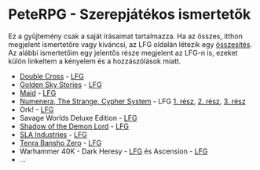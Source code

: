 # PeteRPG - Szerepjátékos ismertetők

Ez a gyűjtemény csak a saját írásaimat tartalmazza. Ha az összes, itthon megjelent ismertetőre vagy kíváncsi, az LFG oldalán létezik egy [összesítés](http://lfg.hu/75499/vegyes/szerepjatek-ismertetok-mega-gyujtemenye/). Az alábbi ismertetőim egy jelentős része megjelent az LFG-n is, ezeket külön linkeltem a kényelem és a hozzászólások miatt.

* [Double Cross](double_cross.md) - [LFG](http://lfg.hu/65682/ismerteto/double-cross-rpg-ismerteto/)
* [Golden Sky Stories](gss.md) - [LFG](http://lfg.hu/63026/ismerteto/golden-sky-stories-heart-warming-role-playing/)
* [Maid](maid.md]) - [LFG](http://lfg.hu/65962/ismerteto/maid-rpg/)
* [Numenera, The Strange, Cypher System](cyp_num_ts.md) - LFG [1. rész](http://lfg.hu/76278/ismerteto/cypher-system-numenera-es-the-strange-ismerteto-13), [2. rész](http://lfg.hu/76519/ismerteto/cypher-system-numenera-es-the-strange-ismerteto-23-2/), [3. rész](http://lfg.hu/76518/hirek/cypher-system-numenera-es-the-strange-ismerteto-33/)
* Ork! - [LFG](http://lfg.hu/8684/ismerteto/ork-the-roleplaying-game/)
* Savage Worlds Deluxe Edition - [LFG](http://lfg.hu/47760/ismerteto/savage-worlds-deluxe-edition/)
* [Shadow of the Demon Lord](sotdl.md) - [LFG](http://lfg.hu/76188/ismerteto/shadow-of-the-demon-lord-ismerteto/)
* [SLA Industries](sla_ism.md) - [LFG](http://lfg.hu/1582/ismerteto/sla-industries-dave-allsop-szerepjateka/)
* [Tenra Bansho Zero](tbz.md]) - [LFG](http://lfg.hu/62953/ismerteto/tenra-bansho-zero-rpg-hyper-asian-technomagikus-fantasy-szerepjatek/)
* Warhammer 40K - Dark Heresy - [LFG](http://lfg.hu/15261/ismerteto/dark-heresy-warhammer-40000-roleplay-ismerteto-es-jatekteszt/) és Ascension - [LFG](http://lfg.hu/16303/ismerteto/wh40k-dark-heresy-ascension/)
* ...

